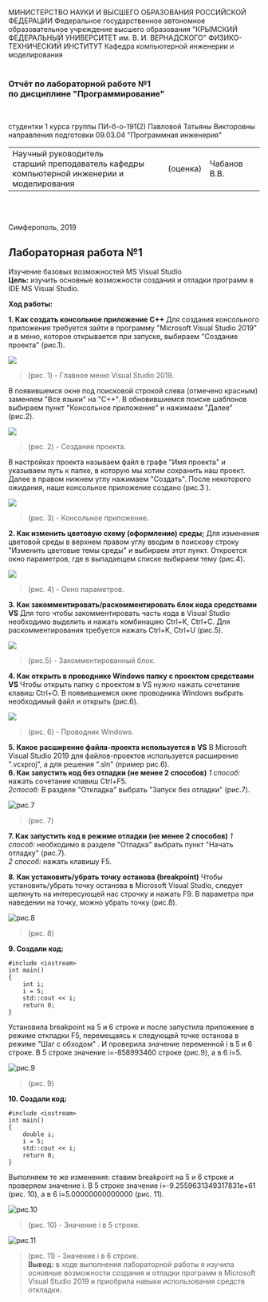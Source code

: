 МИНИСТЕРСТВО НАУКИ  И ВЫСШЕГО ОБРАЗОВАНИЯ РОССИЙСКОЙ ФЕДЕРАЦИИ
Федеральное государственное автономное образовательное учреждение высшего образования
"КРЫМСКИЙ ФЕДЕРАЛЬНЫЙ УНИВЕРСИТЕТ им. В. И. ВЕРНАДСКОГО"
ФИЗИКО-ТЕХНИЧЕСКИЙ ИНСТИТУТ
Кафедра компьютерной инженерии и моделирования
<br/><br/>

### Отчёт по лабораторной работе №1<br/> по дисциплине "Программирование"
<br/>

студентки 1 курса группы ПИ-б-о-191(2)
Павловой Татьяны Викторовны
направления подготовки 09.03.04 "Программная инженерия"
<br/>

<table>
<tr><td>Научный руководитель<br/> старший преподаватель кафедры<br/> компьютерной инженерии и моделирования</td>
<td>(оценка)</td>
<td>Чабанов В.В.</td>
</tr>
</table>
<br/><br/>

Симферополь, 2019
## Лабораторная работа №1
Изучение базовых возможностей MS Visual Studio<br>
**Цель:** изучить основные возможности создания и отладки программ в IDE MS Visual Studio.

**Ход работы:**

**1. Как создать консольное приложение С++**
Для создания консольного приложения требуется зайти в программу "Microsoft Visual Studio 2019" и в меню, которое открывается при запуске, выбираем "Создание проекта" (рис.1).

![](https://github.com/dark-angel-jpg/Lab/blob/master/image%20lab%201/Меню%20visuala.jpg?raw=true) 
>(рис. 1) - Главное меню Visual Studio 2019.

В появившемся окне под поисковой строкой слева (отмечено красным) заменяем "Все языки" на "С++". В обновившиемся поиске шаблонов выбираем пункт "Консольное приложение" и нажимаем "Далее" (рис.2).

![ ](https://github.com/dark-angel-jpg/Lab/blob/master/image%20lab%201/ШАблоны.jpg?raw=true) 
>(рис. 2) - Cоздание проекта. 

В настройках проекта называем файл в графе "Имя проекта" и указываем путь к папке, в которую мы хотим сохранить наш проект. Далее в правом нижнем углу нажимаем "Создать". После некоторого ожидания, наше консольное приложение создано (рис.3 ). 

![](https://github.com/dark-angel-jpg/Lab/blob/master/image%20lab%201/Консольное%20приложение.jpg?raw=true) 
>(рис. 3) -  Консольное приложение.

**2. Как изменить цветовую схему (оформление) среды;**
Для изменения цветовой среды в верхнем правом углу вводим в поискову строку "Изменить цветовые темы среды" и выбираем этот пункт. Откроется окно параметров, где в выпадаещем списке выбираем тему (рис.4).

![](https://github.com/dark-angel-jpg/Lab/blob/master/image%20lab%201/Среда.jpg?raw=true) 
>(рис. 4) - Окно параметров.

**3. Как закомментировать/раскомментировать блок кода средствами VS**
Для того чтобы закомментировать часть кода в Visual Studio необходимо выделить и нажать комбинацию Ctrl+K, Ctrl+C. Для раскомментирования требуется нажать Ctrl+K, Ctrl+U (рис.5).

![](https://github.com/dark-angel-jpg/Lab/blob/master/image%20lab%201/ракомментирование%20и%20не.jpg?raw=true) 
>(рис.5) - Закомментированный блок.

**4. Как открыть в проводнике Windows папку с проектом средствами VS**
Чтобы открыть папку с проектом в VS нужно нажать сочетание клавиш Ctrl+O. В появившиемся окне проводника Windows выбрать необходимый файл и открыть (рис.6).

![](https://github.com/dark-angel-jpg/Lab/blob/master/image%20lab%201/открыть%20в%20туц.jpg?raw=true) 
>(рис. 6) - Проводник Windows. 

**5. Какое расширение файла-проекта используется в VS**
В Microsoft Visual Studio 2019 для файлов-проектов используется расширение ".vcxproj", а для решения ".sln" (пример рис.6).<br>
**6. Как запустить код без отладки (не менее 2 способов)**
_1 способ:_ нажать сочетание клавиш Ctrl+F5. <br>
_2способ:_ В разделе "Откладка" выбрать "Запуск без отладки" (рис.7).

![рис.7](https://github.com/dark-angel-jpg/Lab/blob/master/image%20lab%201/Запуск%20без%20откладки.jpg?raw=true) 
>(рис. 7)

**7. Как запустить код в режиме отладки (не менее 2 способов)**
_1 способ:_ необходимо в  разделе "Отладка" выбрать пункт "Начать отладку" (рис.7). <br>
_2 способ:_ нажать клавишу F5. <br>

**8. Как установить/убрать точку останова (breakpoint)**
Чтобы установить/убрать точку останова в Microsoft Visual Studio, следует щелкнуть на интересующей нас строчку и нажать F9. В параметра при наведении на точку, можно убрать точку (рис.8).

![рис.8](https://github.com/dark-angel-jpg/Lab/blob/master/image%20lab%201/точка%20останова.jpg?raw=true) 
>(рис. 8)

**9. Создали код:**
```с++
#include <iostream>
int main()
{
	int i;
	i = 5;
	std::cout << i;
	return 0;
}
```
Установила breakpoint на 5 и 6 строке и после запустила приложение в режиме откладки F5, перемещаясь к следующей точке останова в режиме "Шаг с обходом" . И проверила значение переменной i в 5 и 6 строке. 
В 5 строке значение i=-858993460 строке (рис.9), а в 6  i=5. 

![рис.9](https://github.com/dark-angel-jpg/Lab/blob/master/image%20lab%201/значения%20переменных.jpg?raw=true) 
>(рис. 9)

**10. Создали код:**
```с++
#include <iostream>
int main()
{
	double i;
	i = 5;
	std::cout << i;
	return 0;
}
```
Выполняем те же изменения: ставим breakpoint на 5 и 6 строке и проверяем значение i. В 5 строке значение i=-9.2559631349317831e+61 (рис. 10), а в 6 i=5.00000000000000 (рис. 11).

![рис.10](https://github.com/dark-angel-jpg/Lab/blob/master/image%20lab%201/10%20задание.jpg?raw=true)<br>
>(рис. 10) - Значение i в 5 строке.

![рис.11](https://github.com/dark-angel-jpg/Lab/blob/master/image%20lab%201/задание%2010%202%20часть.jpg?raw=true)<br>
>(рис. 11) - Значение i в 6 строке. <br>
**Вывод:** в ходе выполнения лабораторной работы я изучила основные возможности создания и отладки программ в Microsoft Visual Studio 2019 и приобрила навыки использования средств откладки.
